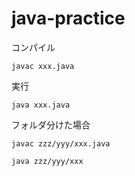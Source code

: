 # java-practice

コンパイル

```
javac xxx.java
```

実行

```
java xxx.java
```

フォルダ分けた場合

```
javac zzz/yyy/xxx.java
```

```
java zzz/yyy/xxx
```
